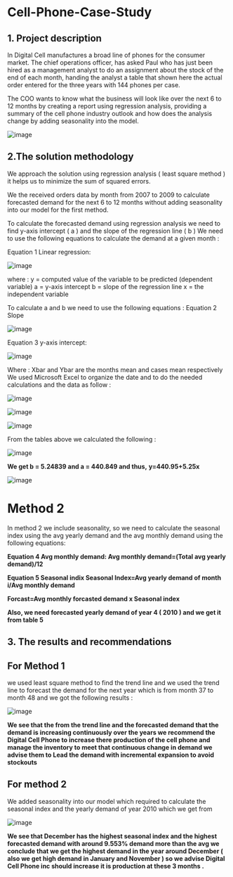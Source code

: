 # Cell-Phone-Case-Study
## 1.	Project description
In Digital Cell manufactures a broad line of phones for the consumer market. The chief operations officer, has asked Paul who has just been hired as a management analyst to do an assignment about the stock of the end of each month, handing the analyst a table that shown here the actual order entered for the three years with 144 phones per case.

The COO wants to know what the business will look like over the next 6 to 12 months by creating a report using regression analysis, providing a summary of the cell phone industry outlook and how does the analysis change by adding seasonality into the model.

![image](https://user-images.githubusercontent.com/124380622/216650864-8b608014-cf29-4976-900c-f16cc0c204f6.png)

## 2.The solution methodology
We approach the solution using regression analysis ( least square method ) it helps us to minimize the sum of squared errors.
   
We the received orders data by month from 2007 to 2009 to calculate forecasted demand for the next 6 to 12 months without adding seasonality into our model for the first method. 

To calculate the forecasted demand using regression analysis we need to find y-axis intercept ( a ) and the slope of the regression line ( b )
We need to use the following equations to calculate the demand at a given month :  

Equation 1 Linear regression:

![image](https://user-images.githubusercontent.com/124380622/216651636-3a55117c-8a05-4c2b-918f-f6d7967d986d.png)

where :
y = computed value of the variable to be predicted (dependent variable) 
a = y-axis intercept 
b = slope of the regression line 
x = the independent variable

To calculate a and b we need to use the following equations :
Equation 2 Slope

![image](https://user-images.githubusercontent.com/124380622/216651581-64e59092-8519-46c9-9fc5-6b0f1733f991.png)


Equation 3 y-axis intercept:

![image](https://user-images.githubusercontent.com/124380622/216651738-281d7624-23a8-494e-ba57-dbdf2a086ee3.png)

Where : Xbar and Ybar are the months mean and cases mean respectively 
We used Microsoft Excel to organize the date and to do the needed calculations and the data as follow :

![image](https://user-images.githubusercontent.com/124380622/216651814-056e580f-25d9-4397-889c-948be1872d2f.png)

![image](https://user-images.githubusercontent.com/124380622/216651853-50dc0bcf-b5a4-4367-b0a0-004d5c6164a7.png)

![image](https://user-images.githubusercontent.com/124380622/216651884-ae34775e-48f2-494a-b1dc-4fd39785d5e8.png)


From the tables above we calculated the following : 

![image](https://user-images.githubusercontent.com/124380622/216652042-6a17bbd7-874d-4879-8bc4-7283d1c8e1cf.png)
   
**We get b = 5.24839 and a = 440.849 and thus,**
**y=440.95+5.25x**

![image](https://user-images.githubusercontent.com/124380622/216652694-e2843537-b50e-44d3-9769-9df8c12c785a.png)

# Method 2
In method 2 we include seasonality, so we need to calculate the seasonal index using the avg yearly demand and the avg monthly demand using the following equations: 

**Equation 4 Avg monthly demand:
Avg monthly demand=(Total avg yearly demand)/12**

**Equation 5 Seasonal indix 
Seasonal Index=Avg yearly demand of month i/Avg monthly demand**

**Forcast=Avg monthly forcasted demand x Seasonal index** 

**Also, we need forecasted yearly demand of year 4 ( 2010 ) and we get it from table 5**

## 3.	The results and recommendations

## For Method 1 
we used least square method to find the trend line and we used the trend line to forecast the demand for the next year which is from month 37 to month 48 and we got the following results : 

![image](https://user-images.githubusercontent.com/124380622/216653652-f150280f-b436-4dd1-a774-1c3a1f14df82.png)

**We see that the from the trend line and the forecasted demand that the demand is increasing continuously over the years we recommend the Digital Cell Phone to increase there production of the cell phone and manage the inventory to meet that continuous change in demand we advise them to Lead the demand with incremental expansion to avoid stockouts**

## For method 2 
We added seasonality into our model which required to calculate the seasonal index and the yearly demand of year 2010 which we get from 

![image](https://user-images.githubusercontent.com/124380622/216653808-34d9ee27-f382-4c2f-a91f-98fe3c13498c.png)

**We see that December has the highest seasonal index and the highest forecasted demand with around 9.553% demand more than the avg we conclude that we get the highest demand in the year around December ( also we get high demand in January and November ) so we advise Digital Cell Phone inc should increase it is production at these 3 months .**
